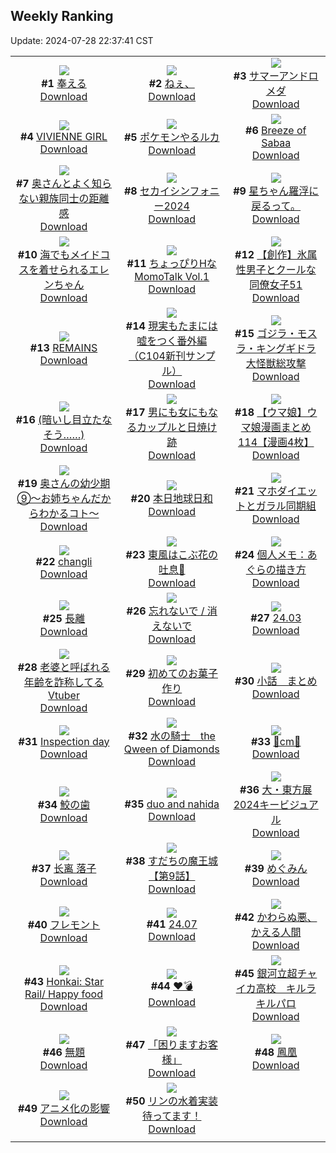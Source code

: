 ## Weekly Ranking
Update: 2024-07-28 22:37:41 CST

|      |      |      |
| :----: | :----: | :----: |
| ![](https://i.pixiv.re/c/240x480/img-master/img/2024/07/21/01/53/54/120712699_p0_master1200.jpg)<br>**#1** [奉える](https://www.pixiv.net/artworks/120712699)<br>[Download](https://i.pixiv.re/img-original/img/2024/07/21/01/53/54/120712699_p0.png) | ![](https://i.pixiv.re/c/240x480/img-master/img/2024/07/22/00/23/53/120754476_p0_master1200.jpg)<br>**#2** [ねぇ、](https://www.pixiv.net/artworks/120754476)<br>[Download](https://i.pixiv.re/img-original/img/2024/07/22/00/23/53/120754476_p0.jpg) | ![](https://i.pixiv.re/c/240x480/img-master/img/2024/07/22/00/00/37/120752381_p0_master1200.jpg)<br>**#3** [サマーアンドロメダ](https://www.pixiv.net/artworks/120752381)<br>[Download](https://i.pixiv.re/img-original/img/2024/07/22/00/00/37/120752381_p0.png) |
| ![](https://i.pixiv.re/c/240x480/img-master/img/2024/07/21/00/07/30/120709771_p0_master1200.jpg)<br>**#4** [VIVIENNE GIRL](https://www.pixiv.net/artworks/120709771)<br>[Download](https://i.pixiv.re/img-original/img/2024/07/21/00/07/30/120709771_p0.png) | ![](https://i.pixiv.re/c/240x480/img-master/img/2024/07/21/00/09/53/120709888_p0_master1200.jpg)<br>**#5** [ポケモンやるルカ](https://www.pixiv.net/artworks/120709888)<br>[Download](https://i.pixiv.re/img-original/img/2024/07/21/00/09/53/120709888_p0.jpg) | ![](https://i.pixiv.re/c/240x480/img-master/img/2024/07/21/01/03/48/120711595_p0_master1200.jpg)<br>**#6** [Breeze of Sabaa](https://www.pixiv.net/artworks/120711595)<br>[Download](https://i.pixiv.re/img-original/img/2024/07/21/01/03/48/120711595_p0.png) |
| ![](https://i.pixiv.re/c/240x480/img-master/img/2024/07/22/00/06/41/120753138_p0_master1200.jpg)<br>**#7** [奥さんとよく知らない親族同士の距離感](https://www.pixiv.net/artworks/120753138)<br>[Download](https://i.pixiv.re/img-original/img/2024/07/22/00/06/41/120753138_p0.jpg) | ![](https://i.pixiv.re/c/240x480/img-master/img/2024/07/22/17/59/34/120773133_p0_master1200.jpg)<br>**#8** [セカイシンフォニー2024](https://www.pixiv.net/artworks/120773133)<br>[Download](https://i.pixiv.re/img-original/img/2024/07/22/17/59/34/120773133_p0.png) | ![](https://i.pixiv.re/c/240x480/img-master/img/2024/07/22/00/27/56/120754769_p0_master1200.jpg)<br>**#9** [星ちゃん羅浮に戻るって。](https://www.pixiv.net/artworks/120754769)<br>[Download](https://i.pixiv.re/img-original/img/2024/07/22/00/27/56/120754769_p0.png) |
| ![](https://i.pixiv.re/c/240x480/img-master/img/2024/07/23/00/00/25/120784216_p0_master1200.jpg)<br>**#10** [海でもメイドコスを着せられるエレンちゃん](https://www.pixiv.net/artworks/120784216)<br>[Download](https://i.pixiv.re/img-original/img/2024/07/23/00/00/25/120784216_p0.jpg) | ![](https://i.pixiv.re/c/240x480/img-master/img/2024/07/22/00/01/21/120752534_p0_master1200.jpg)<br>**#11** [ちょっぴりHなMomoTalk Vol.1](https://www.pixiv.net/artworks/120752534)<br>[Download](https://i.pixiv.re/img-original/img/2024/07/22/00/01/21/120752534_p0.png) | ![](https://i.pixiv.re/c/240x480/img-master/img/2024/07/22/00/04/21/120752921_p0_master1200.jpg)<br>**#12** [【創作】氷属性男子とクールな同僚女子51](https://www.pixiv.net/artworks/120752921)<br>[Download](https://i.pixiv.re/img-original/img/2024/07/22/00/04/21/120752921_p0.jpg) |
| ![](https://i.pixiv.re/c/240x480/img-master/img/2024/07/21/00/02/04/120709479_p0_master1200.jpg)<br>**#13** [REMAINS](https://www.pixiv.net/artworks/120709479)<br>[Download](https://i.pixiv.re/img-original/img/2024/07/21/00/02/04/120709479_p0.jpg) | ![](https://i.pixiv.re/c/240x480/img-master/img/2024/07/21/18/00/06/120730597_p0_master1200.jpg)<br>**#14** [現実もたまには嘘をつく番外編（C104新刊サンプル）](https://www.pixiv.net/artworks/120730597)<br>[Download](https://i.pixiv.re/img-original/img/2024/07/21/18/00/06/120730597_p0.jpg) | ![](https://i.pixiv.re/c/240x480/img-master/img/2024/07/21/00/00/41/120709288_p0_master1200.jpg)<br>**#15** [ゴジラ・モスラ・キングギドラ 大怪獣総攻撃](https://www.pixiv.net/artworks/120709288)<br>[Download](https://i.pixiv.re/img-original/img/2024/07/21/00/00/41/120709288_p0.jpg) |
| ![](https://i.pixiv.re/c/240x480/img-master/img/2024/07/22/17/12/11/120772121_p0_master1200.jpg)<br>**#16** [(暗いし目立たなそう……)](https://www.pixiv.net/artworks/120772121)<br>[Download](https://i.pixiv.re/img-original/img/2024/07/22/17/12/11/120772121_p0.jpg) | ![](https://i.pixiv.re/c/240x480/img-master/img/2024/07/21/00/00/58/120709350_p0_master1200.jpg)<br>**#17** [男にも女にもなるカップルと日焼け跡](https://www.pixiv.net/artworks/120709350)<br>[Download](https://i.pixiv.re/img-original/img/2024/07/21/00/00/58/120709350_p0.jpg) | ![](https://i.pixiv.re/c/240x480/img-master/img/2024/07/22/00/01/55/120752636_p0_master1200.jpg)<br>**#18** [【ウマ娘】ウマ娘漫画まとめ114【漫画4枚】](https://www.pixiv.net/artworks/120752636)<br>[Download](https://i.pixiv.re/img-original/img/2024/07/22/00/01/55/120752636_p0.jpg) |
| ![](https://i.pixiv.re/c/240x480/img-master/img/2024/07/21/00/08/41/120709836_p0_master1200.jpg)<br>**#19** [奥さんの幼少期⑨～お姉ちゃんだからわかるコト～](https://www.pixiv.net/artworks/120709836)<br>[Download](https://i.pixiv.re/img-original/img/2024/07/21/00/08/41/120709836_p0.jpg) | ![](https://i.pixiv.re/c/240x480/img-master/img/2024/07/22/20/30/55/120777220_p0_master1200.jpg)<br>**#20** [本日地球日和](https://www.pixiv.net/artworks/120777220)<br>[Download](https://i.pixiv.re/img-original/img/2024/07/22/20/30/55/120777220_p0.png) | ![](https://i.pixiv.re/c/240x480/img-master/img/2024/07/23/19/00/57/120817105_p0_master1200.jpg)<br>**#21** [マホダイエットとガラル同期組](https://www.pixiv.net/artworks/120817105)<br>[Download](https://i.pixiv.re/img-original/img/2024/07/23/19/00/57/120817105_p0.png) |
| ![](https://i.pixiv.re/c/240x480/img-master/img/2024/07/22/21/42/36/120779486_p0_master1200.jpg)<br>**#22** [changli](https://www.pixiv.net/artworks/120779486)<br>[Download](https://i.pixiv.re/img-original/img/2024/07/22/21/42/36/120779486_p0.png) | ![](https://i.pixiv.re/c/240x480/img-master/img/2024/07/22/02/09/38/120758827_p0_master1200.jpg)<br>**#23** [東風はこぶ花の吐息🎨](https://www.pixiv.net/artworks/120758827)<br>[Download](https://i.pixiv.re/img-original/img/2024/07/22/02/09/38/120758827_p0.jpg) | ![](https://i.pixiv.re/c/240x480/img-master/img/2024/07/23/06/00/05/120797075_p0_master1200.jpg)<br>**#24** [個人メモ：あぐらの描き方](https://www.pixiv.net/artworks/120797075)<br>[Download](https://i.pixiv.re/img-original/img/2024/07/23/06/00/05/120797075_p0.jpg) |
| ![](https://i.pixiv.re/c/240x480/img-master/img/2024/07/23/16/39/49/120767893_p0_master1200.jpg)<br>**#25** [長離](https://www.pixiv.net/artworks/120767893)<br>[Download](https://i.pixiv.re/img-original/img/2024/07/23/16/39/49/120767893_p0.png) | ![](https://i.pixiv.re/c/240x480/img-master/img/2024/07/23/00/30/03/120785345_p0_master1200.jpg)<br>**#26** [忘れないで / 消えないで](https://www.pixiv.net/artworks/120785345)<br>[Download](https://i.pixiv.re/img-original/img/2024/07/23/00/30/03/120785345_p0.jpg) | ![](https://i.pixiv.re/c/240x480/img-master/img/2024/07/22/00/58/16/120756353_p0_master1200.jpg)<br>**#27** [24.03](https://www.pixiv.net/artworks/120756353)<br>[Download](https://i.pixiv.re/img-original/img/2024/07/22/00/58/16/120756353_p0.jpg) |
| ![](https://i.pixiv.re/c/240x480/img-master/img/2024/07/22/20/19/12/120776867_p0_master1200.jpg)<br>**#28** [老婆と呼ばれる年齢を詐称してるVtuber](https://www.pixiv.net/artworks/120776867)<br>[Download](https://i.pixiv.re/img-original/img/2024/07/22/20/19/12/120776867_p0.png) | ![](https://i.pixiv.re/c/240x480/img-master/img/2024/07/21/18/38/23/120731800_p0_master1200.jpg)<br>**#29** [初めてのお菓子作り](https://www.pixiv.net/artworks/120731800)<br>[Download](https://i.pixiv.re/img-original/img/2024/07/21/18/38/23/120731800_p0.png) | ![](https://i.pixiv.re/c/240x480/img-master/img/2024/07/21/20/59/31/120737257_p0_master1200.jpg)<br>**#30** [小話＿まとめ](https://www.pixiv.net/artworks/120737257)<br>[Download](https://i.pixiv.re/img-original/img/2024/07/21/20/59/31/120737257_p0.jpg) |
| ![](https://i.pixiv.re/c/240x480/img-master/img/2024/07/22/14/40/53/120765424_p0_master1200.jpg)<br>**#31** [Inspection day](https://www.pixiv.net/artworks/120765424)<br>[Download](https://i.pixiv.re/img-original/img/2024/07/22/14/40/53/120765424_p0.jpg) | ![](https://i.pixiv.re/c/240x480/img-master/img/2024/07/23/00/00/28/120784234_p0_master1200.jpg)<br>**#32** [水の騎士　the Qween of Diamonds](https://www.pixiv.net/artworks/120784234)<br>[Download](https://i.pixiv.re/img-original/img/2024/07/23/00/00/28/120784234_p0.png) | ![](https://i.pixiv.re/c/240x480/img-master/img/2024/07/22/20/40/59/120777483_p0_master1200.jpg)<br>**#33** [🏹cm🏹](https://www.pixiv.net/artworks/120777483)<br>[Download](https://i.pixiv.re/img-original/img/2024/07/22/20/40/59/120777483_p0.png) |
| ![](https://i.pixiv.re/c/240x480/img-master/img/2024/07/22/14/10/24/120768930_p0_master1200.jpg)<br>**#34** [鮫の歯](https://www.pixiv.net/artworks/120768930)<br>[Download](https://i.pixiv.re/img-original/img/2024/07/22/14/10/24/120768930_p0.png) | ![](https://i.pixiv.re/c/240x480/img-master/img/2024/07/22/21/41/14/120779443_p0_master1200.jpg)<br>**#35** [duo and nahida](https://www.pixiv.net/artworks/120779443)<br>[Download](https://i.pixiv.re/img-original/img/2024/07/22/21/41/14/120779443_p0.png) | ![](https://i.pixiv.re/c/240x480/img-master/img/2024/07/22/10/11/22/120765172_p0_master1200.jpg)<br>**#36** [大・東方展2024キービジュアル](https://www.pixiv.net/artworks/120765172)<br>[Download](https://i.pixiv.re/img-original/img/2024/07/22/10/11/22/120765172_p0.jpg) |
| ![](https://i.pixiv.re/c/240x480/img-master/img/2024/07/22/12/26/57/120767239_p0_master1200.jpg)<br>**#37** [长离 落子](https://www.pixiv.net/artworks/120767239)<br>[Download](https://i.pixiv.re/img-original/img/2024/07/22/12/26/57/120767239_p0.jpg) | ![](https://i.pixiv.re/c/240x480/img-master/img/2024/07/22/00/40/59/120755608_p0_master1200.jpg)<br>**#38** [すだちの魔王城 【第9話】](https://www.pixiv.net/artworks/120755608)<br>[Download](https://i.pixiv.re/img-original/img/2024/07/22/00/40/59/120755608_p0.jpg) | ![](https://i.pixiv.re/c/240x480/img-master/img/2024/07/22/00/07/38/120753148_p0_master1200.jpg)<br>**#39** [めぐみん](https://www.pixiv.net/artworks/120753148)<br>[Download](https://i.pixiv.re/img-original/img/2024/07/22/00/07/38/120753148_p0.jpg) |
| ![](https://i.pixiv.re/c/240x480/img-master/img/2024/07/22/00/43/52/120755733_p0_master1200.jpg)<br>**#40** [フレモント](https://www.pixiv.net/artworks/120755733)<br>[Download](https://i.pixiv.re/img-original/img/2024/07/22/00/43/52/120755733_p0.jpg) | ![](https://i.pixiv.re/c/240x480/img-master/img/2024/07/22/01/01/00/120756484_p0_master1200.jpg)<br>**#41** [24.07](https://www.pixiv.net/artworks/120756484)<br>[Download](https://i.pixiv.re/img-original/img/2024/07/22/01/01/00/120756484_p0.jpg) | ![](https://i.pixiv.re/c/240x480/img-master/img/2024/07/21/07/21/08/120716983_p0_master1200.jpg)<br>**#42** [かわらぬ悪、かえる人間](https://www.pixiv.net/artworks/120716983)<br>[Download](https://i.pixiv.re/img-original/img/2024/07/21/07/21/08/120716983_p0.png) |
| ![](https://i.pixiv.re/c/240x480/img-master/img/2024/07/22/00/47/08/120755855_p0_master1200.jpg)<br>**#43** [Honkai: Star Rail/ Happy food](https://www.pixiv.net/artworks/120755855)<br>[Download](https://i.pixiv.re/img-original/img/2024/07/22/00/47/08/120755855_p0.png) | ![](https://i.pixiv.re/c/240x480/img-master/img/2024/07/22/00/20/13/120754225_p0_master1200.jpg)<br>**#44** [♥💣](https://www.pixiv.net/artworks/120754225)<br>[Download](https://i.pixiv.re/img-original/img/2024/07/22/00/20/13/120754225_p0.jpg) | ![](https://i.pixiv.re/c/240x480/img-master/img/2024/07/22/14/31/42/120769268_p0_master1200.jpg)<br>**#45** [銀河立超チャイカ高校　キルラキルパロ](https://www.pixiv.net/artworks/120769268)<br>[Download](https://i.pixiv.re/img-original/img/2024/07/22/14/31/42/120769268_p0.png) |
| ![](https://i.pixiv.re/c/240x480/img-master/img/2024/07/22/00/23/15/120754432_p0_master1200.jpg)<br>**#46** [無題](https://www.pixiv.net/artworks/120754432)<br>[Download](https://i.pixiv.re/img-original/img/2024/07/22/00/23/15/120754432_p0.png) | ![](https://i.pixiv.re/c/240x480/img-master/img/2024/07/23/18/06/16/120815820_p0_master1200.jpg)<br>**#47** [「困りますお客様」](https://www.pixiv.net/artworks/120815820)<br>[Download](https://i.pixiv.re/img-original/img/2024/07/23/18/06/16/120815820_p0.png) | ![](https://i.pixiv.re/c/240x480/img-master/img/2024/07/22/17/34/53/120772617_p0_master1200.jpg)<br>**#48** [鳳凰](https://www.pixiv.net/artworks/120772617)<br>[Download](https://i.pixiv.re/img-original/img/2024/07/22/17/34/53/120772617_p0.png) |
| ![](https://i.pixiv.re/c/240x480/img-master/img/2024/07/22/07/13/44/120762948_p0_master1200.jpg)<br>**#49** [アニメ化の影響](https://www.pixiv.net/artworks/120762948)<br>[Download](https://i.pixiv.re/img-original/img/2024/07/22/07/13/44/120762948_p0.png) | ![](https://i.pixiv.re/c/240x480/img-master/img/2024/07/22/13/09/45/120768003_p0_master1200.jpg)<br>**#50** [リンの水着実装待ってます！](https://www.pixiv.net/artworks/120768003)<br>[Download](https://i.pixiv.re/img-original/img/2024/07/22/13/09/45/120768003_p0.png) |
|      |
